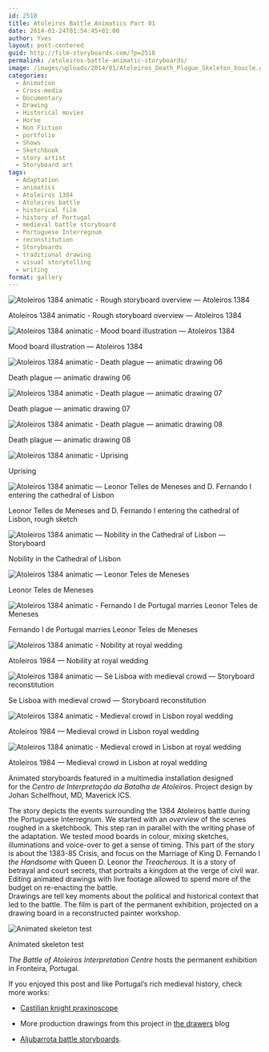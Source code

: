 ```yaml
---
id: 2518
title: Atoleiros Battle Animatics Part 01
date: 2014-01-24T01:54:45+01:00
author: Yves
layout: post-centered
guid: http://film-storyboards.com/?p=2518
permalink: /atoleiros-battle-animatic-storyboards/
image: /images/uploads/2014/01/Atoleiros_Death_Plague_Skeleton_boucle.gif
categories:
  - Animation
  - Cross-media
  - Documentary
  - Drawing
  - Historical movies
  - Horse
  - Non Fiction
  - portfolio
  - Shows
  - Sketchbook
  - story artist
  - Storyboard art
tags:
  - Adaptation
  - animatics
  - Atoleiros 1384
  - Atoleiros battle
  - historical film
  - history of Portugal
  - medieval battle storyboard
  - Portuguese Interregnum
  - reconstitution
  - Storyboards
  - traditional drawing
  - visual storytelling
  - writing
format: gallery
---
```


![Atoleiros 1384 animatic - Rough storyboard overview — Atoleiros 1384](/images/uploads/2014/01/Atoleiros_Graphic-sequence_01.jpg)
<figcaption>Atoleiros 1384 animatic - Rough storyboard overview — Atoleiros 1384</figcaption>

![Atoleiros 1384 animatic - Mood board illustration — Atoleiros 1384](/images/uploads/2014/01/IMG0025_sequence_01_07.jpg)
<figcaption>Mood board illustration — Atoleiros 1384</figcaption>

![Atoleiros 1384 animatic - Death plague — animatic drawing 06](/images/uploads/2014/01/01_006.jpg)
<figcaption>Death plague — animatic drawing 06</figcaption>

![Atoleiros 1384 animatic - Death plague — animatic drawing 07](/images/uploads/2014/01/01_007.jpg)
<figcaption>Death plague — animatic drawing 07</figcaption>

![Atoleiros 1384 animatic - Death plague — animatic drawing 08](/images/uploads/2014/01/01_008.jpg)
<figcaption>Death plague — animatic drawing 08</figcaption>

![Atoleiros 1384 animatic - Uprising](/images/uploads/2016/06/Uprising_riots.jpg)
<figcaption>Uprising</figcaption>

![Atoleiros 1384 animatic — Leonor Telles de Meneses and D. Fernando I entering the cathedral of Lisbon](/images/uploads/2014/01/Atoleiros-draft-33.jpg)
<figcaption>Leonor Telles de Meneses and D. Fernando I entering the cathedral of Lisbon, rough sketch</figcaption>

![Atoleiros 1384 animatic — Nobility in the Cathedral of Lisbon — Storyboard](/images/uploads/2014/01/cathedral-015.jpg)
<figcaption>Nobility in the Cathedral of Lisbon</figcaption>

![Atoleiros 1384 animatic — Leonor Teles de Meneses](/images/uploads/2014/01/Atoleiros_storyboards_Leonor-Telles.jpg)
<figcaption>Leonor Teles de Meneses</figcaption>

![Atoleiros 1384 animatic - Fernando I de Portugal marries Leonor Teles de Meneses](/images/uploads/2014/04/Wedding-Leonor-Teles-Fernando.jpg)
<figcaption>Fernando I de Portugal marries Leonor Teles de Meneses</figcaption>

![Atoleiros 1384 animatic - Nobility at royal wedding](/images/uploads/2014/01/Atoleiros_Foule-montage_LR.jpg)
<figcaption>Atoleiros 1984 — Nobility at royal wedding</figcaption>

![Atoleiros 1384 animatic — Se Lisboa with medieval crowd — Storyboard reconstitution](/images/uploads/2014/01/Animatic_royal-wedding-Se-Lisboa.jpg)
<figcaption>Se Lisboa with medieval crowd — Storyboard reconstitution</figcaption>

![Atoleiros 1384 animatic - Medieval crowd in Lisbon royal wedding](/images/uploads/2014/01/Atoleiros_medieval-crowd_01.jpg)
<figcaption>Atoleiros 1984 — Medieval crowd in Lisbon royal wedding</figcaption>

![Atoleiros 1384 animatic - Medieval crowd in Lisbon at royal wedding](/images/uploads/2014/01/Atoleiros_medieval-crowd_02.jpg)
<figcaption>Atoleiros 1984 — Medieval crowd in Lisbon at royal wedding</figcaption>

Animated storyboards featured in a multimedia installation designed for the *Centro de Interpretação da Batalha de Atoleiros*. Project design by Johan Schelfhout, MD, Maverick ICS.

The story depicts the events surrounding the 1384 Atoleiros battle during the Portuguese Interregnum. We started with an *overview* of the scenes roughed in a sketchbook. This step ran in parallel with the writing phase of the adaptation. We tested mood boards in colour, mixing sketches, illuminations and voice-over to get a sense of timing. This part of the story is about the 1383-85 Crisis, and focus on the Marriage of King D. Fernando I *the Handsome* with Queen D. Leonor *the Treacherous*. It is a story of betrayal and court secrets, that portraits a kingdom at the verge of civil war.  
Editing animated drawings with live footage allowed to spend more of the budget on re-enacting the battle.  
Drawings are tell key moments about the political and historical context that led to the battle. The film is part of the permanent exhibition, projected on a drawing board in a reconstructed painter workshop.

![Animated skeleton test](/images/uploads/2014/09/Atoleiros_Death_Plague_Skeleton.gif)
<figcaption>Animated skeleton test</figcaption>

*The Battle of Atoleiros Interpretation Centre* hosts the permanent exhibition in Fronteira, Portugal.

If you enjoyed this post and like Portugal’s rich medieval history, check more works:

- [Castilian knight praxinoscope](/praxinoscope/ "Praxinoscope")

- More production drawings from this project in [the drawers](https://film-storyboards.be/atoleiros-battle/ "Film Storyboards Drawers") blog

- [Aljubarrota battle storyboards](/aljubarrota-battle/ "Animatics").
